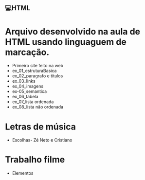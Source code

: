 ## 💻HTML
# Arquivo desenvolvido na aula de HTML usando linguaguem de marcação. 
- Primeiro site feito na web
- ex_01_estruturaBasica
- ex_02_paragrafo e titulos 
- ex_03_links
- ex_04_imagens
- ex-05_semantica
- ex_06_tabela
- ex_07_lista ordenada
- ex_08_lista não ordenada

# Letras de música
- Escolhas- Zé Neto e Cristiano

# Trabalho filme 
- Elementos 
